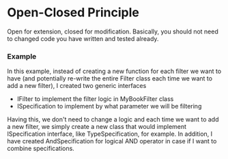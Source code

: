 ﻿# Open-Closed Principle

Open for extension, closed for modification. Basically, you should not need to changed code you have written and tested already.

### Example
In this example, instead of creating a new function for each filter we want to have (and potentially re-write the entire Filter class
each time we want to add a new filter), I created two generic interfaces 
- IFilter<T> to implement the filter logic in MyBookFilter class
- ISpecification<T> to implement by what parameter we will be filtering

Having this, we don't need to change a logic and each time we want to add a new filter, we simply create a new class that would implement
ISpecification interface, like TypeSpecification, for example.
In addition, I have created AndSpecification for logical AND operator in case if I want to combine specifications.
